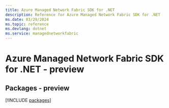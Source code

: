 ```yaml
---
title: Azure Managed Network Fabric SDK for .NET
description: Reference for Azure Managed Network Fabric SDK for .NET
ms.date: 03/29/2024
ms.topic: reference
ms.devlang: dotnet
ms.service: managednetworkfabric
---
```

# Azure Managed Network Fabric SDK for .NET - preview
## Packages - preview
[!INCLUDE [packages](managed-network-fabric-index.md)]